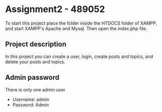 # Assignment2 - 489052
To start this project place the folder inside the HTDOCS folder of XAMPP,
and start XAMPP's Apache and Mysql. Then open the index.php file.

## Project description 
In this project you can create a user, login, create posts and topics, and delete your posts and topics. 

## Admin password
There is only one admin user
- Username: admin
- Password: Admin
